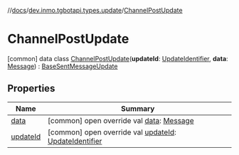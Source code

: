 //[docs](../../../index.md)/[dev.inmo.tgbotapi.types.update](../index.md)/[ChannelPostUpdate](index.md)



# ChannelPostUpdate  
 [common] data class [ChannelPostUpdate](index.md)(**updateId**: [UpdateIdentifier](../../dev.inmo.tgbotapi.types/index.md#%5Bdev.inmo.tgbotapi.types%2FUpdateIdentifier%2F%2F%2FPointingToDeclaration%2F%5D%2FClasslikes%2F625018081), **data**: [Message](../../dev.inmo.tgbotapi.types.message.abstracts/-message/index.md)) : [BaseSentMessageUpdate](../../dev.inmo.tgbotapi.types.update.abstracts/-base-sent-message-update/index.md)   


## Properties  
  
|  Name |  Summary | 
|---|---|
| <a name="dev.inmo.tgbotapi.types.update/ChannelPostUpdate/data/#/PointingToDeclaration/"></a>[data](data.md)| <a name="dev.inmo.tgbotapi.types.update/ChannelPostUpdate/data/#/PointingToDeclaration/"></a> [common] open override val [data](data.md): [Message](../../dev.inmo.tgbotapi.types.message.abstracts/-message/index.md)   <br>|
| <a name="dev.inmo.tgbotapi.types.update/ChannelPostUpdate/updateId/#/PointingToDeclaration/"></a>[updateId](update-id.md)| <a name="dev.inmo.tgbotapi.types.update/ChannelPostUpdate/updateId/#/PointingToDeclaration/"></a> [common] open override val [updateId](update-id.md): [UpdateIdentifier](../../dev.inmo.tgbotapi.types/index.md#%5Bdev.inmo.tgbotapi.types%2FUpdateIdentifier%2F%2F%2FPointingToDeclaration%2F%5D%2FClasslikes%2F625018081)   <br>|

